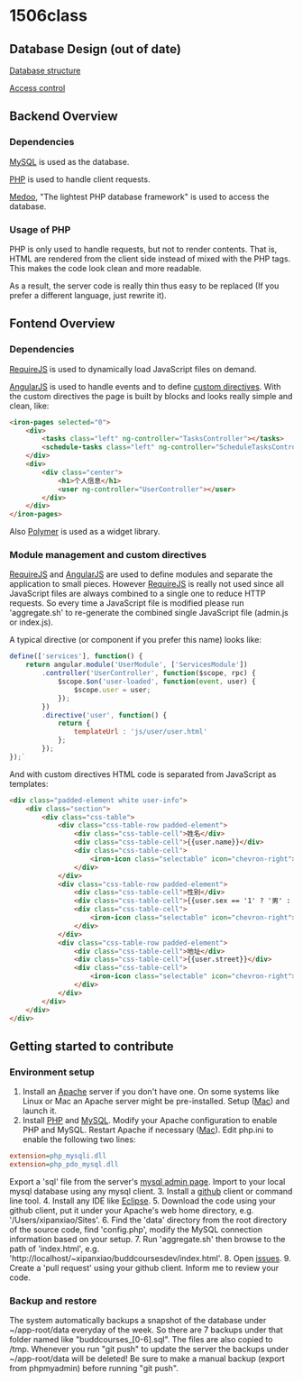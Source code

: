 # 1506class

Database Design (out of date)
---------------
[Database structure](https://docs.google.com/document/d/1SACT2kfJpqAU_GyAZNAFLb-LTRKl3gU1wRCzh0vSRVQ/edit?usp=sharing)

[Access control](https://docs.google.com/document/d/1NxK2zozyfGPyECCN5seXgqHlCDPok4f0kDeiv4VNpAo/edit?usp=sharing)

Backend Overview
----------------
### Dependencies

[MySQL](https://www.mysql.com/) is used as the database.

[PHP](https://secure.php.net/) is used to handle client requests.

[Medoo](http://medoo.in/), "The lightest PHP database framework" is used to access the database.

### Usage of PHP
PHP is only used to handle requests, but not to render contents. That is, HTML are rendered from the client side instead of mixed with the PHP tags. This makes the code look clean and more readable.

As a result, the server code is really thin thus easy to be replaced (If you prefer a different language, just rewrite it).

Fontend Overview
----------------
### Dependencies
[RequireJS](http://requirejs.org/) is used to dynamically load JavaScript files on demand.

[AngularJS](https://angularjs.org/) is used to handle events and to define [custom directives](https://docs.angularjs.org/guide/directive). With the custom directives the page is built by blocks and looks really simple and clean, like:

```html
<iron-pages selected="0">
    <div>
		<tasks class="left" ng-controller="TasksController"></tasks>
		<schedule-tasks class="left" ng-controller="ScheduleTasksController"></schedule-tasks>
    </div>
    <div>
    	<div class="center">
	    	<h1>个人信息</h1>
	    	<user ng-controller="UserController"></user>
    	</div>
	</div>
</iron-pages>
```


Also [Polymer](https://www.polymer-project.org/1.0/) is used as a widget library.

### Module management and custom directives
[RequireJS](http://requirejs.org/) and [AngularJS](https://angularjs.org/) are used to define modules and separate the application to small pieces. However [RequireJS](http://requirejs.org/) is really not used since all JavaScript files are always combined to a single one to reduce HTTP requests. So every time a JavaScript file is modified please run 'aggregate.sh' to re-generate the combined single JavaScript file (admin.js or index.js).

A typical directive (or component if you prefer this name) looks like:

```JavaScript
define(['services'], function() {
	return angular.module('UserModule', ['ServicesModule'])
		.controller('UserController', function($scope, rpc) {
			$scope.$on('user-loaded', function(event, user) {
				$scope.user = user;
			});
		})
		.directive('user', function() {
			return {
				templateUrl : 'js/user/user.html'
			};
		});
});`
```

And with custom directives HTML code is separated from JavaScript as templates:
```html
<div class="padded-element white user-info">
	<div class="section">
		<div class="css-table">
			<div class="css-table-row padded-element">
				<div class="css-table-cell">姓名</div>
				<div class="css-table-cell">{{user.name}}</div>
				<div class="css-table-cell">
					<iron-icon class="selectable" icon="chevron-right"></iron-icon>
				</div>					
			</div>
			<div class="css-table-row padded-element">
				<div class="css-table-cell">性别</div>
				<div class="css-table-cell">{{user.sex == '1' ? '男' : '女'}}</div>
				<div class="css-table-cell">
					<iron-icon class="selectable" icon="chevron-right"></iron-icon>
				</div>					
			</div>
			<div class="css-table-row padded-element">
				<div class="css-table-cell">地址</div>
				<div class="css-table-cell">{{user.street}}</div>
				<div class="css-table-cell">
					<iron-icon class="selectable" icon="chevron-right"></iron-icon>
				</div>					
			</div>
		</div>
	</div>
</div>
```

Getting started to contribute
-----------------------------
### Environment setup
1. Install an [Apache](http://www.apache.org/) server if you don't have one. On some systems like Linux or Mac an Apache server might be pre-installed. Setup ([Mac](https://discussions.apple.com/docs/DOC-3083)) and launch it.
2. Install [PHP](https://secure.php.net/) and [MySQL](https://www.mysql.com/). Modify your Apache configuration to enable PHP and MySQL. Restart Apache if necessary ([Mac](https://discussions.apple.com/docs/DOC-3082)). Edit php.ini to enable the following two lines:
```ini
extension=php_mysqli.dll
extension=php_pdo_mysql.dll
```
Export a 'sql' file from the server's [mysql admin page](/phpmyadmin/). Import to your local mysql database using any mysql client.
3. Install a [github](https://github.com) client or command line tool.
4. Install any IDE like [Eclipse](http://www.eclipse.org).
5. Download the code using your github client, put it under your Apache's web home directory, e.g. '/Users/xipanxiao/Sites'.
6. Find the 'data' directory from the root directory of the source code, find 'config.php', modify the MySQL connection information based on your setup.
7. Run 'aggregate.sh' then browse to the path of 'index.html', e.g. 'http://localhost/~xipanxiao/buddcoursesdev/index.html'.
8. Open [issues](https://github.com/XipanXiao/1506class/issues).
9. Create a 'pull request' using your github client. Inform me to review your code.

### Backup and restore
The system automatically backups a snapshot of the database under ~/app-root/data everyday of the week. So there are 7 backups under that folder named like "buddcourses_[0-6].sql". The files are also copied to /tmp. Whenever you run "git push" to update the server the backups under ~/app-root/data will be deleted! Be sure to make a manual backup (export from phpmyadmin) before running "git push".